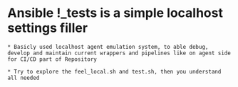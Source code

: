# Ansible !_tests is a simple localhost settings filler

    * Basicly used localhost agent emulation system, to able debug, develop and maintain current wrappers and pipelines like on agent side for CI/CD part of Repository

    * Try to explore the feel_local.sh and test.sh, then you understand all needed


